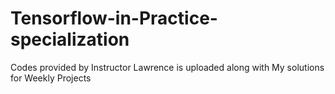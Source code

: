 # Tensorflow-in-Practice-specialization

Codes provided by Instructor Lawrence is uploaded along with My solutions for Weekly Projects
